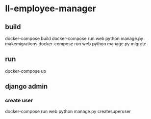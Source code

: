# ll-employee-manager

## build
docker-compose build
docker-compose run web python manage.py makemigrations
docker-compose run web python manage.py migrate

## run
docker-compose up

## django admin
### create user
docker-compose run web python manage.py createsuperuser